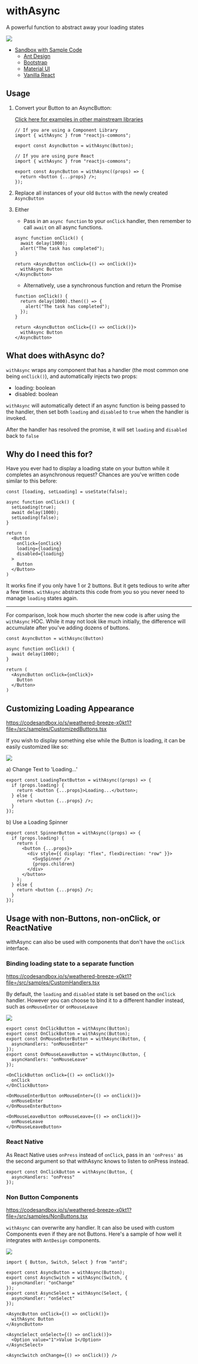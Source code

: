 # withAsync

A powerful function to abstract away your loading states

![](https://i.imgur.com/QYJdyHy.gif)

- [Sandbox with Sample Code](https://codesandbox.io/s/weathered-breeze-x0kt1)
  - [Ant Design](https://codesandbox.io/s/weathered-breeze-x0kt1?file=/src/samples/AntButton.tsx)
  - [Bootstrap](https://codesandbox.io/s/weathered-breeze-x0kt1?file=/src/samples/BootstrapButton.tsx)
  - [Material UI](https://codesandbox.io/s/weathered-breeze-x0kt1?file=/src/samples/MaterialButton.tsx)
  - [Vanilla React](https://codesandbox.io/s/weathered-breeze-x0kt1?file=/src/samples/ReactButton.tsx)

## Usage

1) Convert your Button to an AsyncButton:
    
    [Click here for examples in other mainstream libraries](docs/samples.md)  

    ```tsx
    // If you are using a Component Library
    import { withAsync } from "reactjs-commons";
    
    export const AsyncButton = withAsync(Button);
    ```
    
    ```tsx
    // If you are using pure React
    import { withAsync } from "reactjs-commons";
    
    export const AsyncButton = withAsync((props) => {
      return <button {...props} />;
    });
    ```

2) Replace all instances of your old `Button` with the newly created `AsyncButton`

3) Either 
    - Pass in an `async function` to your `onClick` handler, then remember to call `await` on all async functions. 
    ```tsx
    async function onClick() {
      await delay(1000);
      alert("The task has completed");
    }
    
    return <AsyncButton onClick={() => onClick()}>
      withAsync Button
    </AsyncButton>
    ```
    - Alternatively, use a synchronous function and return the Promise
    ```tsx
    function onClick() {
      return delay(1000).then(() => {
        alert("The task has completed");
      });
    }
    
    return <AsyncButton onClick={() => onClick()}>
      withAsync Button
    </AsyncButton>
    ```

## What does withAsync do?

`withAsync` wraps any component that has a handler (the most common one being `onClick()`), and automatically injects two props:

- loading: boolean
- disabled: boolean

`withAsync` will automatically detect if an async function is being passed to the handler, then set both `loading` and `disabled` to `true` when the handler is invoked.

After the handler has resolved the promise, it will set `loading` and `disabled` back to `false`

## Why do I need this for?

Have you ever had to display a loading state on your button while it completes an asynchronous request? Chances are you've written code similar to this before:

```tsx
const [loading, setLoading] = useState(false);

async function onClick() {
  setLoading(true);
  await delay(1000);
  setLoading(false);
}

return (
  <Button 
    onClick={onClick} 
    loading={loading} 
    disabled={loading}
  >
    Button
  </Button>
)
```

It works fine if you only have 1 or 2 buttons. But it gets tedious to write after a few times. `withAsync` abstracts this code from you so you never need to manage `loading` states again.
__________


For comparison, look how much shorter the new code is after using the `withAsync` HOC. While it may not look like much initially, the difference will accumulate after you've adding dozens of buttons.

```tsx
const AsyncButton = withAsync(Button)

async function onClick() {
  await delay(1000);
}

return (
  <AsyncButton onClick={onClick}>
    Button
  </Button>
)
```


## Customizing Loading Appearance

https://codesandbox.io/s/weathered-breeze-x0kt1?file=/src/samples/CustomizedButtons.tsx

If you wish to display something else while the Button is loading, it can be easily customized like so:

![](https://i.imgur.com/IO0ArQV.gif)

a) Change Text to 'Loading...'

```tsx
export const LoadingTextButton = withAsync((props) => {
  if (props.loading) {
    return <button {...props}>Loading...</button>;
  } else {
    return <button {...props} />;
  }
});
```

b) Use a Loading Spinner

```tsx
export const SpinnerButton = withAsync((props) => {
  if (props.loading) {
    return (
      <button {...props}>
        <div style={{ display: "flex", flexDirection: "row" }}>
          <SvgSpinner />
          {props.children}
        </div>
      </button>
    );
  } else {
    return <button {...props} />;
  }
});
```

## Usage with non-Buttons, non-onClick, or ReactNative

withAsync can also be used with components that don't have the `onClick` interface.

### Binding loading state to a separate function

https://codesandbox.io/s/weathered-breeze-x0kt1?file=/src/samples/CustomHandlers.tsx

By default, the `loading` and `disabled` state is set based on the `onClick` handler. However you can choose to bind it to a different handler instead, such as `onMouseEnter` or `onMouseLeave`

![](https://i.imgur.com/zV8ScIT.gif)

```tsx
export const OnClickButton = withAsync(Button);
export const OnClickButton = withAsync(Button);
export const OnMouseEnterButton = withAsync(Button, {
  asyncHandlers: "onMouseEnter"
});
export const OnMouseLeaveButton = withAsync(Button, {
  asyncHandlers: "onMouseLeave"
});
```

```tsx
<OnClickButton onClick={() => onClick()}>
  onClick
</OnClickButton>

<OnMouseEnterButton onMouseEnter={() => onClick()}>
  onMouseEnter
</OnMouseEnterButton>

<OnMouseLeaveButton onMouseLeave={() => onClick()}>
  onMouseLeave
</OnMouseLeaveButton>
```

### React Native

As React Native uses `onPress` instead of `onClick`, pass in an `'onPress'` as the second argument so that withAsync knows to listen to onPress instead.

```tsx
export const OnClickButton = withAsync(Button, {
  asyncHandlers: "onPress"
});
```

### Non Button Components

https://codesandbox.io/s/weathered-breeze-x0kt1?file=/src/samples/NonButtons.tsx

`withAsync` can overwrite any handler. It can also be used with custom Components even if they are not Buttons. Here's a sample of how well it integrates with `AntDesign` components.

![](https://i.imgur.com/7eqYUp8.gif)


```tsx
import { Button, Switch, Select } from "antd";

export const AsyncButton = withAsync(Button);
export const AsyncSwitch = withAsync(Switch, {
  asyncHandler: "onChange"
});
export const AsyncSelect = withAsync(Select, {
  asyncHandler: "onSelect"
});

<AsyncButton onClick={() => onClick()}>
  withAsync Button
</AsyncButton>

<AsyncSelect onSelect={() => onClick()}>
  <Option value="1">Value 1</Option>
</AsyncSelect>

<AsyncSwitch onChange={() => onClick()} />
```
